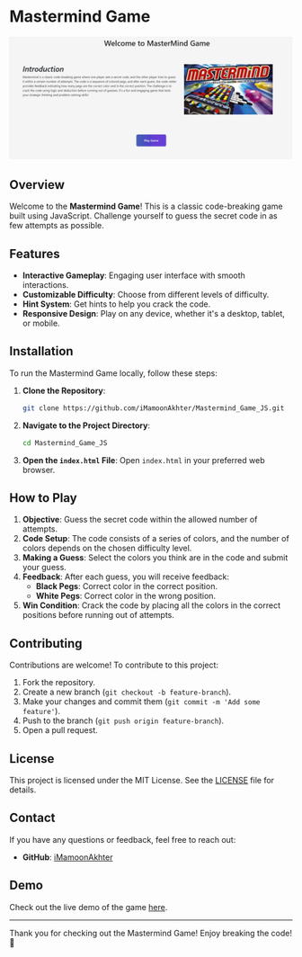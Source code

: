 # Mastermind Game

![Mastermind Game Demo](demo.png)

## Overview

Welcome to the **Mastermind Game**! This is a classic code-breaking game built using JavaScript. Challenge yourself to guess the secret code in as few attempts as possible.

## Features

- **Interactive Gameplay**: Engaging user interface with smooth interactions.
- **Customizable Difficulty**: Choose from different levels of difficulty.
- **Hint System**: Get hints to help you crack the code.
- **Responsive Design**: Play on any device, whether it's a desktop, tablet, or mobile.

## Installation

To run the Mastermind Game locally, follow these steps:

1. **Clone the Repository**:
    ```sh
    git clone https://github.com/iMamoonAkhter/Mastermind_Game_JS.git
    ```

2. **Navigate to the Project Directory**:
    ```sh
    cd Mastermind_Game_JS
    ```

3. **Open the `index.html` File**:
    Open `index.html` in your preferred web browser.

## How to Play

1. **Objective**: Guess the secret code within the allowed number of attempts.
2. **Code Setup**: The code consists of a series of colors, and the number of colors depends on the chosen difficulty level.
3. **Making a Guess**: Select the colors you think are in the code and submit your guess.
4. **Feedback**: After each guess, you will receive feedback:
    - **Black Pegs**: Correct color in the correct position.
    - **White Pegs**: Correct color in the wrong position.
5. **Win Condition**: Crack the code by placing all the colors in the correct positions before running out of attempts.

## Contributing

Contributions are welcome! To contribute to this project:

1. Fork the repository.
2. Create a new branch (`git checkout -b feature-branch`).
3. Make your changes and commit them (`git commit -m 'Add some feature'`).
4. Push to the branch (`git push origin feature-branch`).
5. Open a pull request.

## License

This project is licensed under the MIT License. See the [LICENSE](LICENSE) file for details.

## Contact

If you have any questions or feedback, feel free to reach out:

- **GitHub**: [iMamoonAkhter](https://github.com/iMamoonAkhter)

## Demo

Check out the live demo of the game [here](https://github.com/iMamoonAkhter/Mastermind_Game_JS).

---

Thank you for checking out the Mastermind Game! Enjoy breaking the code! 🎉
